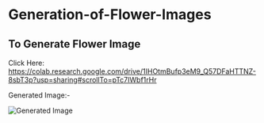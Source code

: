 # Generation-of-Flower-Images
## To Generate Flower Image
Click Here: https://colab.research.google.com/drive/1IHOtmBufp3eM9_Q57DFaHTTNZ-8sbT3p?usp=sharing#scrollTo=pTc7IWbf1rHr




Generated Image:-

![Generated Image](https://github.com/acfilok96/Generation-of-Flower-Images/blob/main/LSGAN/3/Generated%20Images.png)
